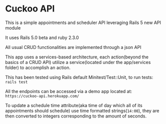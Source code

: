 # Cuckoo API

This is a simple appointments and scheduler API leveraging Rails 5 new API module

It uses Rails 5.0 beta and ruby 2.3.0

All usual CRUD functionalities are implemented through a json API

This app uses a services-based architecture, each action(beyond the basics of a CRUD API) utilize a service(located under the app/services folder) to accomplish an action.

This has been tested using Rails default Minitest/Test::Unit, to run tests: `rails test`

All the endpoints can be accessed via a demo app located at: `https://cuckoo-api.herokuapp.com/`

To update a schedule time attribute(aka time of day which all of its appointments should schedule) use time formatted strings(`14:00`), they are then converted to integers corresponding to the amount of seconds.
